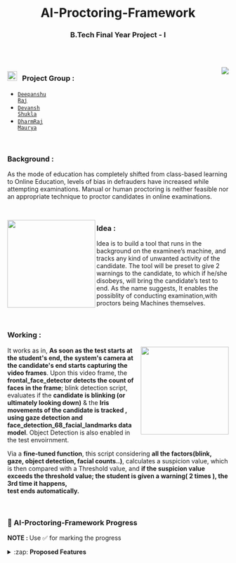 <h1 align="center">AI-Proctoring-Framework</h1>
<h3 align="center">B.Tech Final Year Project - I</h3>

<br><br>

<img align="right" src="https://user-images.githubusercontent.com/54600788/128983568-928da7b1-a365-49d9-be17-01a94add0fcb.png"></img>

### <img height="22" width="22" src="https://user-images.githubusercontent.com/54600788/128984688-6b040caf-a5ce-4a00-94ae-7d52c21535c5.png"></img> &nbsp; Project Group : 

  * <code>[Deepanshu Raj](https://github.com/deepanshu-Raj)</code>
  * <code>[Devansh Shukla](https://github.com/devanshjsr)</code>
  * <code>[DharmRaj Maurya](https://github.com/Dharm1999)</code>

<br>

### Background :

<p>As the mode of education has completely shifted from class-based learning to Online Education, levels of bias in defrauders have increased while attempting examinations. Manual or human proctoring is neither feasible nor an appropriate technique to proctor candidates in online examinations.</p>

<br>

<img height = "200" align="left" src="https://user-images.githubusercontent.com/54600788/128985687-f1d248d9-1c39-4426-b88e-bdb7f46cb7bf.png"></img>


### Idea :
Idea is to build a tool that runs in the background on the examinee’s machine, and tracks any kind of unwanted activity of the candidate. The tool will be preset to give 2 warnings to the candidate, to which if he/she disobeys, will bring the candidate’s test to end. As the name suggests, It enables the possiblity of conducting examination,with proctors being Machines themselves.</p>

<br>

### Working :
<img height = "200" align="right" src="https://user-images.githubusercontent.com/54600788/128986198-c45a1db1-0c62-42d3-b47a-7a43827b2066.png"></img>

<p>
It works as in, <b>As soon as the test starts at the student's end, the system's camera at the candidate's end starts capturing the video frames</b>. Upon this video frame, the <b>frontal_face_detector detects the count of faces in the frame</b>; blink detection script, evaluates if the <b>candidate is blinking (or ultimately looking down)</b> & the <b>Iris movements of the candidate is tracked , using gaze detection and face_detection_68_facial_landmarks data model</b>. Object Detection is also enabled in the test envoirnment.
</p>

<p>
  Via a <b>fine-tuned function</b>, this script considering <b>all the factors(blink, gaze, object detection, facial counts..)</b>, calculates a suspicion value, which is then compared with a Threshold value, and <b>if the suspicion value exceeds the threshold value; the student is given a warning( 2 times ), the 3rd time it happens,<br> test ends automatically.</b>
</p>
<br>

### 📌 AI-Proctoring-Framework Progress

<b>NOTE : </b> Use ✅ for marking the progress

<details>
  
  <summary>:zap: <strong>Proposed Features </strong> </summary>
 
  
- ✅ &nbsp; Mouth Tracking
- ✅ &nbsp; Eye Tracking
- ✅ &nbsp; Gaze Detection
- ✅ &nbsp; Liveliness Detection
- ✅ &nbsp; Object Detection
- ❌ &nbsp; Voice Proctoring
 
</details>
